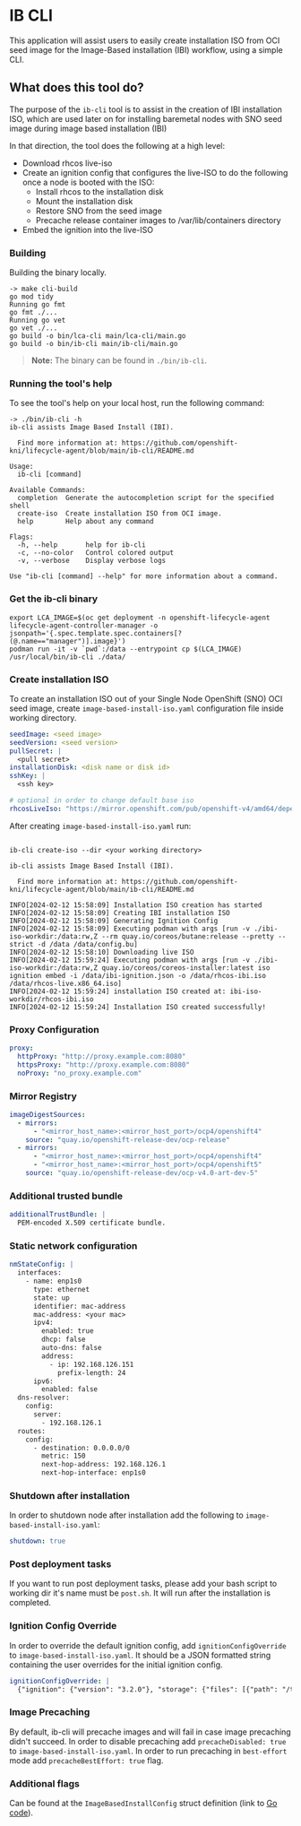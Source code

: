 # IB CLI

This application will assist users to easily create installation ISO from OCI seed image for the Image-Based installation (IBI) workflow, using
a simple CLI.

## What does this tool do?

The purpose of the `ib-cli` tool is to assist in the creation of IBI installation ISO, which are used later on for
installing baremetal nodes with SNO seed image during image based installation (IBI)

In that direction, the tool does the following at a high level:

- Download rhcos live-iso
- Create an ignition config that configures the live-ISO to do the following once a node is booted with the ISO:
  - Install rhcos to the installation disk
  - Mount the installation disk
  - Restore SNO from the seed image
  - Precache release container images to /var/lib/containers directory
- Embed the ignition into the live-ISO

### Building

Building the binary locally.

```shell
-> make cli-build
go mod tidy
Running go fmt
go fmt ./...
Running go vet
go vet ./...
go build -o bin/lca-cli main/lca-cli/main.go
go build -o bin/ib-cli main/ib-cli/main.go
```

> **Note:** The binary can be found in `./bin/ib-cli`.

### Running the tool's help

To see the tool's help on your local host, run the following command:

```shell
-> ./bin/ib-cli -h
ib-cli assists Image Based Install (IBI).

  Find more information at: https://github.com/openshift-kni/lifecycle-agent/blob/main/ib-cli/README.md

Usage:
  ib-cli [command]

Available Commands:
  completion  Generate the autocompletion script for the specified shell
  create-iso  Create installation ISO from OCI image.
  help        Help about any command

Flags:
  -h, --help       help for ib-cli
  -c, --no-color   Control colored output
  -v, --verbose    Display verbose logs

Use "ib-cli [command] --help" for more information about a command.
```

### Get the ib-cli binary

```shell
export LCA_IMAGE=$(oc get deployment -n openshift-lifecycle-agent lifecycle-agent-controller-manager -o jsonpath='{.spec.template.spec.containers[?(@.name=="manager")].image}')
podman run -it -v `pwd`:/data --entrypoint cp $(LCA_IMAGE) /usr/local/bin/ib-cli ./data/
```

### Create installation ISO

To create an installation ISO out of your Single Node OpenShift (SNO) OCI seed image, create `image-based-install-iso.yaml` configuration file inside working directory.

```yaml
seedImage: <seed image>
seedVersion: <seed version>
pullSecret: |
  <pull secret>
installationDisk: <disk name or disk id>
sshKey: |
  <ssh key>

# optional in order to change default base iso
rhcosLiveIso: "https://mirror.openshift.com/pub/openshift-v4/amd64/dependencies/rhcos/latest/rhcos-live.x86_64.iso"
```

After creating `image-based-install-iso.yaml` run:

```shell

ib-cli create-iso --dir <your working directory>

ib-cli assists Image Based Install (IBI).

  Find more information at: https://github.com/openshift-kni/lifecycle-agent/blob/main/ib-cli/README.md

INFO[2024-02-12 15:58:09] Installation ISO creation has started
INFO[2024-02-12 15:58:09] Creating IBI installation ISO
INFO[2024-02-12 15:58:09] Generating Ignition Config
INFO[2024-02-12 15:58:09] Executing podman with args [run -v ./ibi-iso-workdir:/data:rw,Z --rm quay.io/coreos/butane:release --pretty --strict -d /data /data/config.bu]
INFO[2024-02-12 15:58:10] Downloading live ISO
INFO[2024-02-12 15:59:24] Executing podman with args [run -v ./ibi-iso-workdir:/data:rw,Z quay.io/coreos/coreos-installer:latest iso ignition embed -i /data/ibi-ignition.json -o /data/rhcos-ibi.iso /data/rhcos-live.x86_64.iso]
INFO[2024-02-12 15:59:24] installation ISO created at: ibi-iso-workdir/rhcos-ibi.iso
INFO[2024-02-12 15:59:24] Installation ISO created successfully!
```

### Proxy Configuration

```yaml
proxy:
  httpProxy: "http://proxy.example.com:8080"
  httpsProxy: "http://proxy.example.com:8080"
  noProxy: "no_proxy.example.com"
```

### Mirror Registry

```yaml
imageDigestSources:
  - mirrors:
      - "<mirror_host_name>:<mirror_host_port>/ocp4/openshift4"
    source: "quay.io/openshift-release-dev/ocp-release"
  - mirrors:
      - "<mirror_host_name>:<mirror_host_port>/ocp4/openshift4"
      - "<mirror_host_name>:<mirror_host_port>/ocp4/openshift5"
    source: "quay.io/openshift-release-dev/ocp-v4.0-art-dev-5"
```

### Additional trusted bundle

```yaml
additionalTrustBundle: |
  PEM-encoded X.509 certificate bundle.
```

### Static network configuration

```yaml
nmStateConfig: |
  interfaces:
    - name: enp1s0
      type: ethernet
      state: up
      identifier: mac-address
      mac-address: <your mac>
      ipv4:
        enabled: true
        dhcp: false
        auto-dns: false
        address:
          - ip: 192.168.126.151
            prefix-length: 24
      ipv6:
        enabled: false
  dns-resolver:
    config:
      server:
        - 192.168.126.1
  routes:
    config:
      - destination: 0.0.0.0/0
        metric: 150
        next-hop-address: 192.168.126.1
        next-hop-interface: enp1s0
```

### Shutdown after installation

In order to shutdown node after installation add the following to `image-based-install-iso.yaml`:

```yaml
shutdown: true
```

### Post deployment tasks

If you want to run post deployment tasks, please add your bash script to working dir it's name must be `post.sh`.
It will run after the installation is completed.

### Ignition Config Override

In order to override the default ignition config, add `ignitionConfigOverride` to `image-based-install-iso.yaml`.
It should be a JSON formatted string containing the user overrides for the initial ignition config.

```yaml
ignitionConfigOverride: |
  {"ignition": {"version": "3.2.0"}, "storage": {"files": [{"path": "/tmp/example", "contents": {"source": "data:text/plain;charset=utf-8;base64,aGVscGltdHJhcHBlZGluYXN3YWdnZXJzcGVj"}}]}}
```

### Image Precaching

By default, ib-cli will precache images and will fail in case image precaching didn't succeed.
In order to disable precaching add `precacheDisabled: true` to `image-based-install-iso.yaml`.
In order to run precaching in `best-effort` mode add `precacheBestEffort: true` flag.

### Additional flags

Can be found at the `ImageBasedInstallConfig` struct definition (link to [Go code](https://github.com/openshift-kni/lifecycle-agent/blob/main/api/ibiconfig/ibiconfig.go#L17)).
